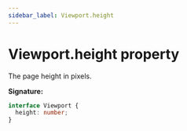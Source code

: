 ```yaml
---
sidebar_label: Viewport.height
---
```


# Viewport.height property

The page height in pixels.

**Signature:**

```typescript
interface Viewport {
  height: number;
}
```
